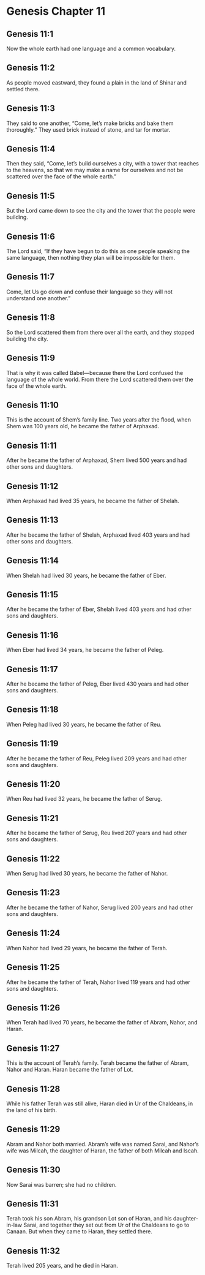 # Genesis Chapter 11

## Genesis 11:1
Now the whole earth had one language and a common vocabulary.

## Genesis 11:2
As people moved eastward, they found a plain in the land of Shinar and settled there.

## Genesis 11:3
They said to one another, “Come, let’s make bricks and bake them thoroughly.” They used brick instead of stone, and tar for mortar.

## Genesis 11:4
Then they said, “Come, let’s build ourselves a city, with a tower that reaches to the heavens, so that we may make a name for ourselves and not be scattered over the face of the whole earth.”

## Genesis 11:5
But the Lord came down to see the city and the tower that the people were building.

## Genesis 11:6
The Lord said, “If they have begun to do this as one people speaking the same language, then nothing they plan will be impossible for them.

## Genesis 11:7
Come, let Us go down and confuse their language so they will not understand one another.”

## Genesis 11:8
So the Lord scattered them from there over all the earth, and they stopped building the city.

## Genesis 11:9
That is why it was called Babel—because there the Lord confused the language of the whole world. From there the Lord scattered them over the face of the whole earth.

## Genesis 11:10
This is the account of Shem’s family line. Two years after the flood, when Shem was 100 years old, he became the father of Arphaxad.

## Genesis 11:11
After he became the father of Arphaxad, Shem lived 500 years and had other sons and daughters.

## Genesis 11:12
When Arphaxad had lived 35 years, he became the father of Shelah.

## Genesis 11:13
After he became the father of Shelah, Arphaxad lived 403 years and had other sons and daughters.

## Genesis 11:14
When Shelah had lived 30 years, he became the father of Eber.

## Genesis 11:15
After he became the father of Eber, Shelah lived 403 years and had other sons and daughters.

## Genesis 11:16
When Eber had lived 34 years, he became the father of Peleg.

## Genesis 11:17
After he became the father of Peleg, Eber lived 430 years and had other sons and daughters.

## Genesis 11:18
When Peleg had lived 30 years, he became the father of Reu.

## Genesis 11:19
After he became the father of Reu, Peleg lived 209 years and had other sons and daughters.

## Genesis 11:20
When Reu had lived 32 years, he became the father of Serug.

## Genesis 11:21
After he became the father of Serug, Reu lived 207 years and had other sons and daughters.

## Genesis 11:22
When Serug had lived 30 years, he became the father of Nahor.

## Genesis 11:23
After he became the father of Nahor, Serug lived 200 years and had other sons and daughters.

## Genesis 11:24
When Nahor had lived 29 years, he became the father of Terah.

## Genesis 11:25
After he became the father of Terah, Nahor lived 119 years and had other sons and daughters.

## Genesis 11:26
When Terah had lived 70 years, he became the father of Abram, Nahor, and Haran.

## Genesis 11:27
This is the account of Terah’s family. Terah became the father of Abram, Nahor and Haran. Haran became the father of Lot.

## Genesis 11:28
While his father Terah was still alive, Haran died in Ur of the Chaldeans, in the land of his birth.

## Genesis 11:29
Abram and Nahor both married. Abram’s wife was named Sarai, and Nahor’s wife was Milcah, the daughter of Haran, the father of both Milcah and Iscah.

## Genesis 11:30
Now Sarai was barren; she had no children.

## Genesis 11:31
Terah took his son Abram, his grandson Lot son of Haran, and his daughter-in-law Sarai, and together they set out from Ur of the Chaldeans to go to Canaan. But when they came to Haran, they settled there.

## Genesis 11:32
Terah lived 205 years, and he died in Haran.

